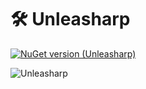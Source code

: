 ﻿# 🛠️ Unleasharp

[![NuGet version (Unleasharp)](https://img.shields.io/nuget/v/Unleasharp.svg?style=flat-square)](https://www.nuget.org/packages/Unleasharp/)

![Unleasharp](https://socialify.git.ci/TraberSoftware/Unleasharp/image?description=1&font=Inter&logo=https%3A%2F%2Fraw.githubusercontent.com%2FTraberSoftware%2FUnleasharp%2Frefs%2Fheads%2Fmain%2Fassets%2Flogo-small.png&name=1&owner=1&pattern=Circuit+Board&theme=Light)
